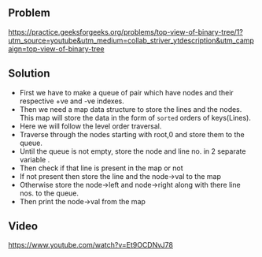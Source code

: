 ## Problem

https://practice.geeksforgeeks.org/problems/top-view-of-binary-tree/1?utm_source=youtube&utm_medium=collab_striver_ytdescription&utm_campaign=top-view-of-binary-tree

## Solution

- First we have to make a queue of pair which have nodes and their respective +ve and -ve indexes.
- Then we need a map data structure to store the lines and the nodes. This map will store the data in the form of `sorted` orders of keys(Lines).
- Here we will follow the level order traversal.
- Traverse through the nodes starting with root,0 and store them to the queue.
- Until the queue is not empty, store the node and line no. in 2 separate variable .
- Then check if that line is present in the map or not
- If not present then store the line and the node->val to the map
- Otherwise store the node->left and node->right along with there line nos. to the queue.
- Then print the node->val from the map

## Video

https://www.youtube.com/watch?v=Et9OCDNvJ78
